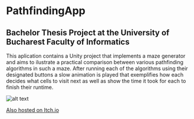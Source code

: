 # PathfindingApp

## Bachelor Thesis Project at the University of Bucharest Faculty of Informatics

This aplication contains a Unity project that implements a maze generator and aims to ilustrate a practical comparison between various pathfinding algorithms in such a maze. After running each of the algorithms using their designated buttons a slow animation is played that exemplifies how each decides what cells to visit next as well as show the time it took for each to finish their runtime.

![alt text](https://i.imgur.com/0JCIr2Q.png)

[Also hosted on Itch.io](https://shinyeyes.itch.io/pathfindingapp "Itch.io host link")


